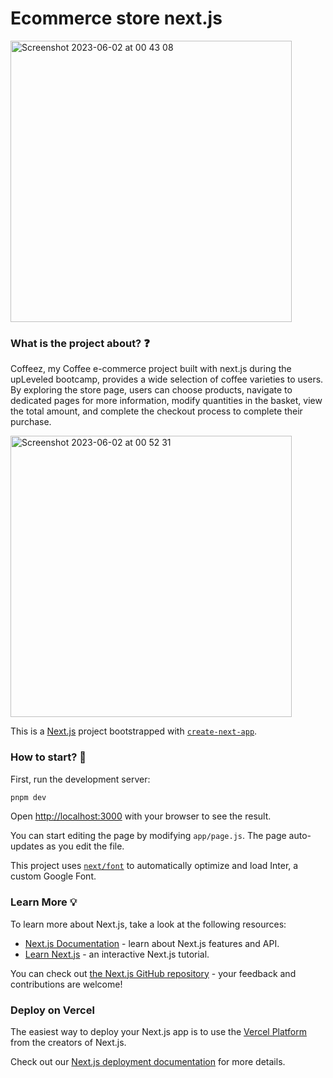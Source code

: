 # Ecommerce store next.js

<img width="450" alt="Screenshot 2023-06-02 at 00 43 08" src="https://github.com/butterfly-123/next-ecommerce-store/assets/58802893/6bb934bd-30c9-49de-8bfc-e2668d25e37b">

### What is the project about? ❓

Coffeez, my Coffee e-commerce project built with next.js during the upLeveled bootcamp, provides a wide selection of coffee varieties to users. By exploring the store page, users can choose products, navigate to dedicated pages for more information, modify quantities in the basket, view the total amount, and complete the checkout process to complete their purchase.

<img width="450" alt="Screenshot 2023-06-02 at 00 52 31" src="https://github.com/butterfly-123/next-ecommerce-store/assets/58802893/ad4ee797-4490-4320-993d-2d9801c70a70">

This is a [Next.js](https://nextjs.org/) project bootstrapped with [`create-next-app`](https://github.com/vercel/next.js/tree/canary/packages/create-next-app).

### How to start? 🤔

First, run the development server:

```bash
pnpm dev
```

Open [http://localhost:3000](http://localhost:3000) with your browser to see the result.

You can start editing the page by modifying `app/page.js`. The page auto-updates as you edit the file.

This project uses [`next/font`](https://nextjs.org/docs/basic-features/font-optimization) to automatically optimize and load Inter, a custom Google Font.

### Learn More 💡

To learn more about Next.js, take a look at the following resources:

- [Next.js Documentation](https://nextjs.org/docs) - learn about Next.js features and API.
- [Learn Next.js](https://nextjs.org/learn) - an interactive Next.js tutorial.

You can check out [the Next.js GitHub repository](https://github.com/vercel/next.js/) - your feedback and contributions are welcome!

### Deploy on Vercel

The easiest way to deploy your Next.js app is to use the [Vercel Platform](https://vercel.com/new?utm_medium=default-template&filter=next.js&utm_source=create-next-app&utm_campaign=create-next-app-readme) from the creators of Next.js.

Check out our [Next.js deployment documentation](https://nextjs.org/docs/deployment) for more details.
